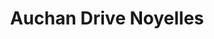 ---
title: "Auchan Drive Noyelles"
url: /noyelles-godault/auchan-drive-noyelles/
shop: commodité
---